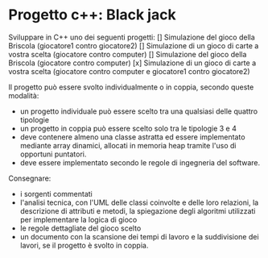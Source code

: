 # Progetto c++: Black jack
Sviluppare in C++ uno dei seguenti progetti:
  [] Simulazione del gioco della Briscola (giocatore1 contro giocatore2)
  [] Simulazione di un gioco di carte a vostra scelta (giocatore contro computer)
  [] Simulazione del gioco della Briscola (giocatore contro computer)
  [x] Simulazione di un gioco di carte a vostra scelta (giocatore contro computer e giocatore1 contro giocatore2)

Il progetto può essere svolto individualmente o in coppia, secondo queste modalità:
- un progetto individuale può essere scelto tra una qualsiasi delle quattro tipologie
- un progetto in coppia può essere scelto solo tra le tipologie 3 e 4
- deve contenere almeno una classe astratta ed essere implementato mediante array dinamici, allocati in memoria heap tramite l'uso di opportuni puntatori.
- deve essere implementato secondo le regole di ingegneria del software.

Consegnare:
- i sorgenti commentati
- l'analisi tecnica, con l'UML delle classi coinvolte e delle loro relazioni, la descrizione di attributi e metodi, la spiegazione degli algoritmi utilizzati per implementare la logica di gioco
- le regole dettagliate del gioco scelto
- un documento con la scansione dei tempi di lavoro e la suddivisione dei lavori, se il progetto è svolto in coppia. 
